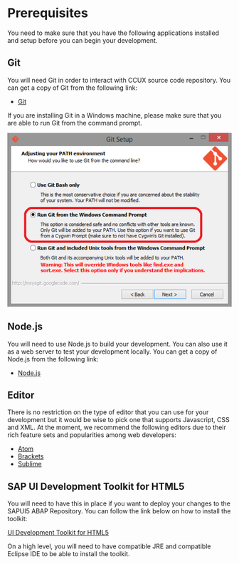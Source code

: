 # Prerequisites
You need to make sure that you have the following applications installed and setup before you can begin your development.

## Git
You will need Git in order to interact with CCUX source code repository. You can get a copy of Git from the following link:

* [Git](https://git-scm.com/downloads)

If you are installing Git in a Windows machine, please make sure that you are able to run Git from the command prompt.

![Run Git form the Windows Command Prompt](img/git.001.png)

## Node.js
You will need to use Node.js to build your development. You can also use it as a web server to test your development locally. You can get a copy of Node.js from the following link:

* [Node.js](https://nodejs.org/download/)

## Editor
There is no restriction on the type of editor that you can use for your development but it would be wise to pick one that supports Javascript, CSS and XML. At the moment, we recommend the following editors due to their rich feature sets and popularities among web developers:

* [Atom](https://atom.io/)
* [Brackets](http://brackets.io/)
* [Sublime](http://www.sublimetext.com/)

## SAP UI Development Toolkit for HTML5
You will need to have this in place if you want to deploy your changes to the SAPUI5 ABAP Repository. You can follow the link below on how to install the toolkit:

[UI Development Toolkit for HTML5](https://tools.hana.ondemand.com/#sapui5)

On a high level, you will need to have compatible JRE and compatible Eclipse IDE to be able to install the toolkit.
